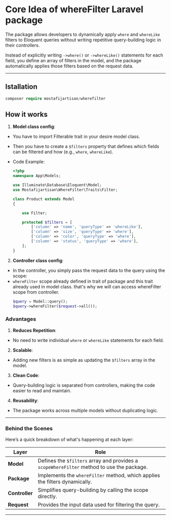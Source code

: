 # Core Idea of whereFilter Laravel package

The package allows developers to dynamically apply `where` and `whereLike` filters to Eloquent queries without writing repetitive query-building logic in their controllers.

Instead of explicitly writing `->where()` or `->whereLike()` statements for each field, you define an array of filters in the model, and the package automatically applies those filters based on the request data.

---

## Istallation

```php
composer require mostafijartisan/wherefilter
```

## How it works

1. **Model class config**:

- You have to import Filterable trait in your desire model class.
- Then you have to create a `$filters` property that defines which fields can be filtered and how (e.g., `where`, `whereLike`).

- Code Example:

  ```php
  <?php
  namespace App\Models;

  use Illuminate\Database\Eloquent\Model;
  use Mostafijartisan\WhereFilter\Traits\Filter;

  class Product extends Model
  {

      use Filter;

      protected $filters = [
          ['column' => 'name', 'queryType' => 'whereLike'],
          ['column' => 'size', 'queryType' => 'where'],
          ['column' => 'color', 'queryType' => 'where'],
          ['column' => 'status', 'queryType' => 'where'],
      ];
  }
  ```

2. **Controller class config**:

- In the controller, you simply pass the request data to the query using the scope:
- `whereFilter` scope already defined in trait of package and this trait already used in model class. that's why we will can access whereFilter scope from controller.
  ```php
  $query = Model::query();
  $query->whereFilter($request->all());
  ```

### **Advantages**

1. **Reduces Repetition**:

- No need to write individual `where` or `whereLike` statements for each field.

2. **Scalable**:

- Adding new filters is as simple as updating the `$filters` array in the model.

3. **Clean Code**:

- Query-building logic is separated from controllers, making the code easier to read and maintain.

4. **Reusability**:

- The package works across multiple models without duplicating logic.

---

### **Behind the Scenes**

Here’s a quick breakdown of what's happening at each layer:

| Layer          | Role                                                                                      |
| -------------- | ----------------------------------------------------------------------------------------- |
| **Model**      | Defines the `$filters` array and provides a `scopeWhereFilter` method to use the package. |
| **Package**    | Implements the `whereFilter` method, which applies the filters dynamically.               |
| **Controller** | Simplifies query-building by calling the scope directly.                                  |
| **Request**    | Provides the input data used for filtering the query.                                     |

---
